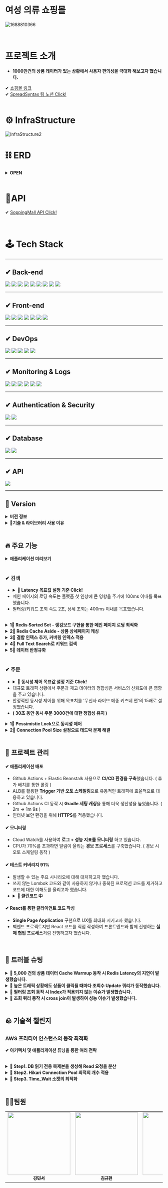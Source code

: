 # 여성 의류 쇼핑몰

![1688810366](https://github.com/user-attachments/assets/c2d896b0-4f05-460e-b9f6-7d81b27b3781)

<br/>


# 프로젝트 소개

- **1000만건의 상품 데이터가 있는 상황에서 사용자 편의성을 극대화 해보고자 했습니다.**




✔ [쇼핑몰 링크](https://projectkkk.vercel.app/) <br>
✔ [SpreadSyntax 팀 노션 Click!](https://www.notion.so/115791ab9eb88017b3f4e771db6da68f?pvs=4)
<br/><br/>
# ⚙ InfraStructure 

![InfraStructure2](https://user-images.githubusercontent.com/112923814/207117134-890a5ce5-fc20-4b9b-a055-87cf071dd654.jpg)


# ⛓ ERD
<details>
<summary><strong> OPEN </strong></summary>
<div markdown="1">       
</br>

![image](https://user-images.githubusercontent.com/112923814/207008488-d2395e48-ea03-4744-aa31-492b1d4fecf6.png)

</div>
</details>
</br>

# 🧬API
✔ [SoppingMall API Click!](https://www.projectkkk.com/swagger-ui/index.html#/)
</br></br></br>


# 🕹 Tech Stack
---

## ✔ Back-end  
<p>
  <img src="https://img.shields.io/badge/Java-007396?style=for-the-badge&logo=java&logoColor=white">
  <img src="https://img.shields.io/badge/Spring Framework-6DB33F?style=for-the-badge&logo=spring&logoColor=white">
  <img src="https://img.shields.io/badge/Spring Security-6DB33F?style=for-the-badge&logo=Spring-Security&logoColor=white">
  <img src="https://img.shields.io/badge/Spring Batch-6DB33F?style=for-the-badge&logo=spring&logoColor=white">
  <img src="https://img.shields.io/badge/JPA-999933?style=for-the-badge&logo=hibernate&logoColor=white">
  <img src="https://img.shields.io/badge/QueryDSL-FFCA28?style=for-the-badge&logo=apachemaven&logoColor=black">
  <img src="https://img.shields.io/badge/MySQL-4479A1?style=for-the-badge&logo=mysql&logoColor=white">
  <img src="https://img.shields.io/badge/Swagger-85EA2D?style=for-the-badge&logo=swagger&logoColor=black">
  <img src="https://img.shields.io/badge/JWT-000000?style=for-the-badge&logo=jsonwebtokens&logoColor=white">
</p>

---

## ✔ Front-end  
<p>
  <img src="https://img.shields.io/badge/HTML5-E34F26?style=for-the-badge&logo=html5&logoColor=white">
  <img src="https://img.shields.io/badge/CSS3-1572B6?style=for-the-badge&logo=css3&logoColor=white">
  <img src="https://img.shields.io/badge/JavaScript-F7DF1E?style=for-the-badge&logo=javascript&logoColor=black">
  <img src="https://img.shields.io/badge/React-61DAFB?style=for-the-badge&logo=react&logoColor=white">
  <img src="https://img.shields.io/badge/React Router-CA4245?style=for-the-badge&logo=react-router&logoColor=white">
  <img src="https://img.shields.io/badge/Axios-5A29E4?style=for-the-badge&logo=axios&logoColor=white">
  <img src="https://img.shields.io/badge/Vercel-000000?style=for-the-badge&logo=vercel&logoColor=white">
</p>

---

## ✔ DevOps  
<p>
  <img src="https://img.shields.io/badge/Docker-2496ED?style=for-the-badge&logo=docker&logoColor=white">
  <img src="https://img.shields.io/badge/Linux-FCC624?style=for-the-badge&logo=linux&logoColor=black">
  <img src="https://img.shields.io/badge/AWS-232F3E?style=for-the-badge&logo=amazonaws&logoColor=white">
  <img src="https://img.shields.io/badge/GCP-4285F4?style=for-the-badge&logo=googlecloud&logoColor=white">
  <img src="https://img.shields.io/badge/GitHub-181717?style=for-the-badge&logo=github&logoColor=white">
</p>

---

## ✔ Monitoring & Logs  
<p>
  <img src="https://img.shields.io/badge/Elasticsearch-005571?style=for-the-badge&logo=elasticsearch&logoColor=white">
  <img src="https://img.shields.io/badge/Logstash-005571?style=for-the-badge&logo=elastic&logoColor=white">
  <img src="https://img.shields.io/badge/Kafka-231F20?style=for-the-badge&logo=apachekafka&logoColor=white">
  <img src="https://img.shields.io/badge/Kibana-005571?style=for-the-badge&logo=elastic&logoColor=white">
  <img src="https://img.shields.io/badge/Amazon CloudWatch-FF4F8B?style=for-the-badge&logo=amazoncloudwatch&logoColor=white">
  <img src="https://img.shields.io/badge/Log4j2-FF5733?style=for-the-badge&logo=apache&logoColor=white">

</p>

---

## ✔ Authentication & Security  
<p>
  <img src="https://img.shields.io/badge/OAuth2-3C873A?style=for-the-badge&logo=oauth&logoColor=white">
  <img src="https://img.shields.io/badge/SSL/TLS-008080?style=for-the-badge&logo=letsencrypt&logoColor=white">
</p>

---

## ✔ Database  
<p>
  <img src="https://img.shields.io/badge/MySQL-4479A1?style=for-the-badge&logo=mysql&logoColor=white">
  <img src="https://img.shields.io/badge/Amazon RDS-527FFF?style=for-the-badge&logo=amazonrds&logoColor=white">

</p>

---

## ✔ API  
<p>
  <img src="https://img.shields.io/badge/REST API-02569B?style=for-the-badge&logo=postman&logoColor=white">
</p>

---

## 📣 Version  
<details>
<summary><strong>버전 정보</strong></summary>
<div markdown="1">
- Java: 17  
- Spring Boot: 3.x  
- MySQL: 8.0  
- Elasticsearch: 8.10.4  
- Docker: 24.0  
</div>
</details>



<details>
<summary><strong>📣기술 & 라이브러리 사용 이유</strong></summary>
<div markdown="1">   
  <br/>
  
<!-- 
|기술 스택| 사용 이유|
|:--|:--|
|Query DSL|현준|
|Full Text Search| 현준 |
|RDS- MySQL| 현준 |
|AWS ElastiCache for Redis| 제윤 |
|Faker| 수영 |
|Github Action| 수영 |
|AWS Elastic Beanstalk| 제윤 |
|Cloud Watch| 제윤 |
|AWS OpenSearch| 제윤 |
|Logback| 수영 |
|Junit 5| 수영 |
|TestContainer|제윤|
|React|제윤| -->

 
  
  <details>
  <summary><strong> 1️⃣ Query DSL</strong></summary>
    <div markdown="1"> 
      
1. 동적인 쿼리 작성이 필요했습니다.
2. 자동 완성 등 IDE의 도움을 받을 수 있어 편리합니다.
3. 문자가 아닌 코드로 쿼리를 작성함으로써, 컴파일 시점에 문법 오류를 쉽게 확인할 수 있어 더욱 안전합니다.
4. 쿼리 작성 시 제약 조건 등을 메서드 추출을 통해 재사용할 수 있었고 가독성이 좋아졌습니다.
      
  </details> 
  
  <details>
  <summary><strong> 2️⃣ Full Text Search</strong></summary>
    <div markdown="1">     
      
  - 대용량 데이터에서 빠른 키워드 조회를 위해 사용했습니다.
      
    </div>
  </details> 
  
  <details>
  <summary><strong> 3️⃣ RDS- MySQL</strong></summary>
    <div markdown="1">     
    <br>
    
- 대용량 데이터를 다루기 때문에 PostgreSQL과 MySQL 사이에서 고민을 했는데 MySQL을 선택한 이유에 대해서 작성해 보았습니다.

1. 프로젝트 전 MySQL을 미리 학습한 경험이 있어 빠르게 마무리해야 하는 프로젝트 특성 상 다른 DB보다 빠르게 프로젝트에 적용이 가능하기 때문에 선택했습니다.
2. 단순 CRUD 시 MySQL의 성능이 조금 더 우수했습니다.
    
    PostgreSQL은 Update시 MySQL과는 다르게 변경 전 값을 삭제 마크처리 후 변경 후 값을 새 행으로 추가하는 방식으로 작업이 진행되기 때문에 Update의 성능이 떨어졌고, Update 기능이 많이 일어나는 프로젝트 특성 상 MySQL을 사용하는 것이 적합하다고 생각했습니다. (그래서 PostgreSQL은 보통 Insert, Select 위주의 서비스에 사용된다고 합니다.)
    

3. 현업에서 MySQL의 점유율 높기 때문에 레퍼런스를 찾기 쉬웠습니다.
    
    PostgreSQL도 4위의 점유율과 급격하게 성장하고 있지만 MySQL은 전 세계 2위의 점유율을 가지고 있고 오랫동안 높은 점유율을 가지고 있기 때문에 개발을 공부하는 입장으로서 많은 레퍼런스들을 참고 할 수 있다는 점에서 선택하였습니다.
   
    </div>
  </details> 
  
    
  <details>
  <summary><strong> 4️⃣ AWS ElastiCache for Redis</strong></summary>
    <div markdown="1">
      1. AWS 아키텍처로 구성된 프로젝트에서 최적화된 서비스와 팀 프로젝트 환경에서 효과적인 모니터링을 위해서 AWS 클라우드 제품을 사용했습니다.
      2. 다양한 데이터 타입과 영속화가 필요했습니다.
    
  </details> 
  
    
  <details>
  <summary><strong> 5️⃣ Faker & SQLAlchemy</strong></summary>
    <div markdown="1">     
      
- 1000만건 상품 데이터를 목표로 하였기 때문에 실제 의류 쇼핑몰 크롤링을 하기에는 무리가 있다고 판단하여 더미데이터 생성을 하기로 결정하였습니다.
- 카테고리별로 다른 상품 이름, 사진을 생성해야 하고, 상품과 주문 생성일자가 Primary key인 id에 따라 증가하도록 데이터를 구성할 수 있어야 하고 생성한 대량의 데이터를 손쉽게 RDS MySQL DB로 보낼 수 있어야 했습니다.
- 파이썬 Faker 라이브러리로 위 조건을 만족하는 더미데이터를 생성했고 Python과 MySQL을 연결시켜주는 라이브러리 mysqlclient를 설치하고 파이썬의 ORM인 SQLAlchemy를 이용하여 생성한 더미데이터 1000만 건을 데이터베이스에 입력했습니다.
    
  </details> 
  
    
    
  <details>
  <summary><strong> 6️⃣ Github Action</strong></summary>
    <div markdown="1">     
    
    - 비용에 문제가 발생하지 않습니다.
    - 클라우드에서 동작하므로 서버 설치가 필요하지 않습니다.
    - Github Repository로 관리하는 프로젝트이기에 호환이 좋고 Github 이벤트(ex. PR) 처리가 가능합니다.
    - GitHub의 완전 관리 서비스이기에 사용이 편리하기에 인프라를 관리하는데 드는 코스트를 낮출 수 있습니다.
      
    </div>
  </details> 
  
    
    
  <details>
  <summary><strong> 7️⃣ AWS Elastic Beanstalk</strong></summary>
    <div markdown="1">
    
<!--  -->
- 다양한 인프라 서비스를 간편하게 사용할 수 있습니다.
< 용량 프로비저닝, 로드 밸런싱, 모니터링, 협업 도구 >
- Github에서 통합이 가능
- 완전 관리형 서비스 사용으로 프로젝트에서 인프라에 사용하는 코스트를 낮출 수 있음
  
    </div>
  </details> 
  
    
    
  <details>
  <summary><strong> 8️⃣ Logback</strong></summary>  
  <div markdown="1">     
  
  - 개발 과정에서 문제 원인 파악 및 개발의 안정성 확보를 위해 콘솔 로그 외의 로그 관리의 필요성을 느꼈습니다.
  - Spring Boot에서 로깅은 대표적으로 Log4j, Logback, Log4j2으로 로그 구현체를 사용합니다.
  - Log4j는 가장 오래된 프레임워크이며 2015년에 단종되었기 때문에 선택지에서 제외하였습니다.
  - Logback은 Log4j를 개발한 개발자가 개발한 Log4j의 후속 버전으로 지속적으로 업데이트되고 있습니다.
  - Log4j2는 가장 최근에 나온 로깅 프레임워크로 logback과 마찬가지로 필터링 기능과 자동 리로드 기능을 가지고 있습니다. logback과의 가장 큰 차이점은 Multi Thread 환경에서 비동기 로거(Async Logger)의 경우 log4j, logback 보다 처리량이 더 높고, 대기 시간이 훨씬 짧습니다. 또한 람다 표현식과 사용자 정의 로그 레벨도 지원합니다.
  - 로깅으로 DB관련 로그, 에러 로그, api 통신 로그를 분리해 파일로 관리하는 것을 목표로 했기 때문에 스프링 기본 설정인 logback 사용을 결정하였습니다.     
  - ConsoleAppender로 Info레벨 이상 로그를 콘솔에 출력,RollingFileAppender로 Debug레벨 이상 DB관련 로그와 Warn레벨 이상 에러로그를 각각 다른 파일로 저장하고
logback-access 모듈을 이용해 api 통신 관련 통신 로그 또한 파일로 저장하여 모니터링하였습니다.
 </div>
  </details> 
  
    
    
  <details>
  <summary><strong> 9️⃣ JUnit5 & Jacoco</strong></summary>
    <div markdown="1">     
      
 - Spring Boot 2.2.0 버전부터 JUnit5가 기본으로 채택되었으며 JUnit4보다 다양한 기능이 제공되어 JUnit5로 테스트 코드를 작성하였습니다.<br/>
 - 컨트롤러 테스트는 @WebMvcTest 어노테이션으로 Web Layer에만 집중하여 테스트하였으며, 서비스 테스트는 모듈 간의 상호작용이 정상적으로 수행되는지 확인하기 위해 통합 테스트를 진행했습니다.<br/>
 - JUnit 테스트 결과를 바탕으로 커버리지를 결과를 리포트해주는 Jacoco 라이브러리를 도입하여 구문 커버리지를 측정하며 안 쓰이는 코드와 어노테이션을 확인하며 리팩토링을 진행하였습니다.
 </div>
  </details> 
  
      
    
  <details>
  <summary><strong> 🔟 TestContainer</strong></summary>
    <div markdown="1">     
    <br>
    
- DB를 사용한 서비스 코드를 어느 환경에서든 바로 테스트가 가능하게 하기 위해서 사용했습니다.

<!--     </div> -->
  </details> 
  
  
</div>
</details>
<br/>


## 🔥 주요 기능

<details> 
<summary><strong> 애플리케이션 미리보기 </strong></summary>
<div markdown="1">      
</br> 
 
| **회원가입/로그인** | **메인페이지 랭킹보드** |
| :---: | :---: |
| <img src="https://user-images.githubusercontent.com/112923814/208289007-d9dcc5ad-4b5d-4507-b77a-1285910eb93d.gif" width="70%" height="70%"/> | <img src="https://user-images.githubusercontent.com/112923814/208288878-e6405325-aa81-46f9-a43c-acbd68135c3b.gif" width="70%" height="70%"/> |
| **필터링 검색** | **키워드 검색** |
| <img src="https://user-images.githubusercontent.com/112923814/208288950-e9c3acfb-71c0-468a-a7e7-808f821f9e9f.gif" width="70%" height="70%"/>  | <img src="https://user-images.githubusercontent.com/112923814/208288955-8ca24c79-c5e8-4acb-a928-bab62156b6e4.gif" width="70%" height="70%"/>  |
| **장바구니** | **주문** |
| <img src="https://user-images.githubusercontent.com/112923814/208288959-bf086f38-0c6d-4ccb-b229-52b5a6a1ecfd.gif" width="70%" height="70%"/>  | <img src="https://user-images.githubusercontent.com/112923814/208288954-76a59d7b-2668-4575-862e-80644aa4b6f0.gif" width="70%" height="70%"/>  |
  
</div>
</details>
<br>


### ✔ 검색

- <details><summary><strong> 📢 Latency 목표값 설정 기준 Click!</strong></summary><div markdown="1"></br><pre><strong>KISSmetrics는 고객의 47%가 2초 이내의 시간에 로딩이 되는 웹 페이지를 원하고 있으며, 40%는 로딩에 3초 이상 걸리는 페이지를 바로 떠난다고 설명했습니다.</strong></pre></br></div></details>
- 메인 페이지의 로딩 속도는 플랫폼 첫 인상에 큰 영향을 주기에 100ms 이내를 목표했습니다.
- 필터링/키워드 조회 속도 2초, 상세 조회는 400ms 이내를 목표했습니다.
</br> 
<details> 
<summary><strong> 1⃣ Redis Sorted Set - 랭킹보드 구현을 통한 메인 페이지 로딩 최적화 </strong></summary>
<div markdown="1">      
</br> 
 
  - **Redis Sorted Set을 통해 평균 100ms의 속도로 랭킹보드를 제공하고 있습니다.**
  - 메인 페이지에 접근할 때마다 Order By가 동작하는 기존의 코드보다 **27900% 조회 성능이 향상**되었습니다. ( 28s -> 100ms )
  - 파이프라인 + 스케줄러를 통해 주기적으로 랭킹보드를 세팅하고 있습니다.</br></br>
  
</div>
</details>

<details>
<summary><strong> 2⃣ Redis Cache Aside - 상품 상세페이지 캐싱</strong></summary>
<div markdown="1"> 
<br>

  - **카테고리별 상위 5,000개의 상품 페이지를 캐싱하여 사용하고 있습니다.**
  - Redis 캐시 데이터를 통해 **DB의 부하를 최소화**했습니다.
  - 파이프라인을 통해 Cache Warmup을 동작시키고 있습니다.</br></br>
  
</div>
</details>

<details>
<summary><strong> 3⃣ 결합 인덱스 추가, 커버링 인덱스 적용</strong></summary>
<div markdown="1">       
<br>

  - **조회수+pk로 결합 인덱스를 추가하여 조회순, 날짜순 정렬 시 성능 저하의 가장 큰 원인이었던 sort 부하를 해결했습니다.**
  - QueryDSL은 서브쿼리를 지원하지 않기 때문에 커버링 인덱스를 활용해 **페이징 조회 성능을 1900% 개선**했습니다. </br></br>
  
</div>
</details>

<details>
<summary><strong> 4⃣ Full Text Search로 키워드 검색</strong></summary>
<div markdown="1">    
<br>

  - 키워드 조회 시 Full-Text-Search 방식을 사용하여 like문을 사용한 쿼리보다 **약 634% 조회 성능을 개선**했습니다.</br></br>
  
</div>
</details>

<details>
<summary><strong> 5⃣ 데이터 반정규화</strong></summary>
<div markdown="1">       
<br>

  - 쿼리문에서 join문을 제거를 위해 데이터 반정규화를 하여 조회수, 재고수 테이블을 상품 테이블과 병합했고</br> **조회 성능을 66.6% 개선**했습니다.</br>
  
</div>
</details>
<br/>

### ✔ 주문
  - <details><summary><strong> 📢 동시성 제어 목표값 설정 기준 Click!</strong></summary><div markdown="1"></br><pre><strong>온라인 패션 스토어 무신사가 선보인 패션 특화 라이브 방송 ‘무신사 라이브’ 메종 키츠네 편이 방송 시작 5분 만에 매출 1억 원을 돌파했습니다.</br>동시 상품의 주문으로 가정했을 때 300초 동안 2000건의 주문이 발생한 상황입니다.</strong> (상품 가격 50,000원 기준)</pre></div></details>
  - 대규모 트래픽 상황에서 주문과 재고 데이터의 정합성은 서비스의 신뢰도에 큰 영향을 주고 있습니다.
  - 안정적인 동시성 제어를 위해 목표치를 '무신사 라이브 메종 키츠네 편'의 15배로 설정했습니다.
  - **( 30초 동안 동시 주문 3000건에 대한 정합성 유지 )**

<details>
<summary><strong> 1⃣ Pessimistic Lock으로 동시성 제어</strong></summary>
<div markdown="1">   
<br>

  - 트랜잭션이 시작될 때 MySQL DB에 Exclusive Lock을 걸어 Race Condition을 해결했습니다.
  - 서비스 코드에서 재고 변경 로직의 트랜잭션을 분리해 효율적으로 처리했습니다.
  - **부하테스트 결과 30초 동안 이루어지는 3000건의 동일 상품 주문 데이터 정합성을 유지 성공했습니다.**</br></br>
  
</div>
</details>

<details>
<summary><strong> 2⃣ Connection Pool Size 설정으로 데드락 문제 해결</strong></summary>
<div markdown="1">       
<br>
  
  - Pessimistic Lock은 데드락 발생 가능성이 있었습니다.
  - 데드락을 피하는 Connection Pool Size 공식과 JMeter 부하테스트를 통해 데드락을 회피할 수 있으며</br>에러율이 가장 낮은 지점(20)을 발견하고 적용하였습니다.
  - **Default Connection Pool Size인 10개 기준보다 에러율이 10% 하락했습니다.**</br>
  
</div>
</details>
<br/>


## 💉 프로젝트 관리
#### ✔ 애플리케이션 배포
- Github Actions + Elastic Beanstalk 사용으로 **CI/CD 환경을 구축**했습니다. ( 추가 배치를 통한 롤링 )
- ALB를 활용한 **Trigger 기반 오토 스케일링**으로 유동적인 트래픽에 효율적으로 대응하고 있습니다.
- Github Actions CI 동작 시 **Gradle 세팅 캐싱**을 통해 더욱 생산성을 높였습니다. ( 2m -> 1m 9s )
- 인터넷 보안 환경을 위해 **HTTPS**를 적용했습니다.
#### ✔ 모니터링
- Cloud Watch를 사용하여 **로그 + 성능 지표를 모니터링** 하고 있습니다.
- CPU가 70%를 초과하면 알림이 울리는 **경보 프로세스**를 구축했습니다.
  ( 경보 시 오토 스케일링 동작 )
#### ✔ 테스트 커버리지 91%
- 발생할 수 있는 주요 시나리오에 대해 대처하고자 했습니다.
- 쓰지 않는 Lombok 코드와 같이 사용하지 않거나 중복된 프로덕션 코드를 제거하고 코드에 대한 이해도를 올리고자 했습니다.
- <details><summary><strong>📢 클린코드 中</strong></summary><div markdown="1">       <br/><pre>얼마만큼의 코드를 자동화한 단위 테스트로 계산해야 할까? 대답할 필요조차 없다.<br/> 모조리 다 해야 한다. 모.조.리! 100% 테스트 커버리지를 권장하냐고? 권장이 아니라 강력히 요구한다. <br/>작성한 코드는 한 줄도 빠짐없이 전부 테스트해야 한다. 군말은 필요 없다. ― 클린코드 (로버트 마틴 저)</pre></div></details>
#### ✔ React를 통한 클라이언트 코드 작성
- **Single Page Application** 구현으로 UX를 최대화 시키고자 했습니다.
- 백엔드 프로젝트지만 React 코드를 직접 작성하여 프론트엔드와 함께 진행하는 **실제 협업 프로세스**처럼 진행하고자 했습니다.   

<br/>

## 🎯 트러블 슈팅

<details>
<summary><strong>📌 5,000 건의 상품 데이터 Cache Warmup 동작 시 Redis Latency의 지연이 발생했습니다.</strong> </summary>
<div markdown="1">       

#### ❗ 문제상황
  - 상품 데이터의 빠른 조회와 DB 부하 분산을 위해 캐싱은 필수였습니다.
  - 하지만 TCP 기반으로 동작하는 Redis에 5,000 건의 데이터를 개별로 Input 하면서 Latency의 지연이 발생했습니다.
  - ( 카테고리별 상위 5,000건의 상품 데이터를 캐싱하여 사용하고 있습니다. )
  - <strong>Request +5000 ( Redis 요청 5000건 발생)</strong>
  - ![1313](https://user-images.githubusercontent.com/112923814/207049796-b844c15d-4fba-4342-a256-65c6d6d1733b.png)
  - ![nonepipe 5000-](https://user-images.githubusercontent.com/112923814/207048644-36273836-353b-48b5-b3be-dc19f1b232ad.png)


  
#### 💡 Solution : Redis Pipeline 구축
  - 작업의 단위를 직접 구축해서 요청이 가능해졌습니다. ( 다중 Insert 가능 )
  
#### ✔ 결과
  - 5,000건의 TCP 통신이 1건(+5000)으로 축소되었습니다.
  - <strong>Request +1 ( Redis 요청 1건 발생)</strong>
  - ![131313](https://user-images.githubusercontent.com/112923814/207049817-dc7d5da6-a4ee-4f4e-99a3-5f7e88b98c56.png)
  - ![pipe 5000_](https://user-images.githubusercontent.com/112923814/207049047-4a8b1c9f-3f94-4a1d-88a2-711e1b9b428b.png)



</div>
</details>

<details>
<summary><strong>📌 높은 트래픽 상황에도 상품이 클릭될 때마다 조회수 Update 쿼리가 동작했습니다.</strong></summary>
<div markdown="1">       
  
#### ❗ 문제상황
  - 높은 트래픽이 발생할 때 조회와 함께 발생하는 Update 쿼리는 서버에 큰 무리가 있었습니다.
  - <strong>10초간 상품 상세 조회가 1만회 동작할 때 에러율이 62.31% 발생했습니다.</strong> 
  - ![10,000 view update1](https://user-images.githubusercontent.com/112923814/207050945-515b7aec-1999-4547-bbba-53dc37670325.png)
  - ![10,000 view update graph](https://user-images.githubusercontent.com/112923814/207050910-be5d0354-3d3a-4312-9077-b8db909638d2.png)


  
#### 💡 Solution : Cache Write Back
  - 조회수를 캐시에 모아 일정 주기 DB에 배치하는 프로세스를 구현했습니다.
  - 싱글쓰레드인 Redis의 특성상 Atomic하게 Increment를 처리할 수 있었습니다..
  - 조회 기능의 많은 I/O와 함께 발생하는 Update 쿼리를 컨트롤할 수 있었습니다..  
  
#### ✔ 결과
  - 클릭 시마다 발생했던 Update 쿼리를 1시간 주기로 일어나는 배치 작업으로 최적화가 이루어졌습니다.
  - <strong>동일 상황에 에러율 0%를 달성했습니다.</strong>
  - ![10,000 view redis1](https://user-images.githubusercontent.com/112923814/207050998-1e314ddd-4fee-49f4-9b76-157514757c0c.png)
  - ![10,000 view redis graph](https://user-images.githubusercontent.com/112923814/207051036-38937920-808d-4bf0-9414-2a4f4504a93c.png)

</div>
</details>

<details>
<summary><strong>📌 필터링 조회 동작 시 Index가 적용되지 않는 이슈가 발생했습니다. </strong></summary>
<div markdown="1">       

#### ❗ 문제상황
  - Full-Text-Search 키워드 필터가 포함된 필터링 조회 동작 시 타임아웃이 발생했습니다.
  - 필터링 조회에서 정렬(조회순, 날짜순)은 필수적으로 이루어져야 하는데 Full-Text-Search 키워드 필터가 동작하면서 Full-Text-Index가 쿼리에 적용되었고, 이로인해 정렬 컬럼의 인덱스가 누락되어 sort에 부하가 발생했습니다.
  
#### 💡 Solution :
  - 필터링 조회 시 정렬 컬럼으로 인덱스를 사용하기 위해 키워드 검색은 contains문을 사용하였습니다.
  - 키워드만으로 검색이 이루어질 때는 Full-Text-Search가 동작 되도록 설정했습니다.
 
#### ✔ 결과
  - 키워드에 따른 속도 편차는 발생하지만 평균 500ms로 성능의 안정화를 이루었습니다. 
  - ( 약 11,900%의 성능향상 효과를 얻었습니다. ) </br>
  
</div>
</details>

<details>
<summary><strong>📌 조회 쿼리 동작 시 cross join이 발생하여 성능 이슈가 발생했습니다. </strong></summary>
<div markdown="1">       

#### ❗ 문제상황
  - 조회 쿼리 동작 시 DB 로그에 cross join이 발생한 것을 확인했습니다.</br>
  ( cross join 은 카다시안 곱을 수행하여 join하기 때문에 너무 많은 데이터를 가져와 성능이 저하됩니다. )
  
#### 💡 Solution :
  - inner join 명시적으로 사용했습니다.
  - join을 명시적으로 사용하지 않은 쿼리문에서 자동으로 cross join이 발생되고 있었기 때문에 join이 필요한 테이블에 inner join을 작성하였습니다.
 
#### ✔ 결과
  - cross join으로 나가던 쿼리문이 inner join 바뀌었습니다.
  - 200만건 기준 필터링 조회 시 평균 8초, 성능 200%까지 개선되었습니다. </br>
</div>
</details>

<br/>

## 🪨 기술적 챌린지
### AWS 프리티어 인스턴스의 동작 최적화 
**✔ 아키텍처 및 애플리케이션 튜닝을 통한 여러 전략**
</br></br>
<details>
<summary><strong> 📣 Step1. DB 읽기 전용 복제본을 생성해 Read 요청을 분산 </strong></summary>
<div markdown="1">     

#### ❔원인
  - 하나의 DB에 많은 조회와 주문이 몰리면서 CPU에 병목이 발생
  
#### ✔ 결과
  - Main DB에서는 Write 요청만 동작
  - 동일 상황에서 CPU의 안정화 
  
  ![image](https://user-images.githubusercontent.com/112923814/207860046-ace2a74e-4710-4cac-99f3-dc7d650d9811.png)

  

</div>
</details>

<details>
<summary><strong> 📣 Step2. Hikari Connection Pool 최적의 개수 적용 </strong></summary>
<div markdown="1">     

#### ❔원인
  -  Cache Write Back 전략으로 조회수를 관리하고 있었기에 다중 DB Update를 위한
       Hikari CP 확장이 필요했으나 </br>RDS micro.t3 인스턴스의 성능을 고려한 확장 필요
  
#### ✔ 결과
  -  Jmeter 부하테스트를 통해 에러율이 가장 낮아지는 Connection Pool Size가 20임을 발견
  
![image](https://user-images.githubusercontent.com/112923814/207860175-26edd3dc-3838-4b57-9354-07913d9474b5.png)


</div>
</details>

<details>
<summary><strong> 📣 Step3. Time_Wait 소켓의 최적화 </strong></summary>
<div markdown="1">     

#### ❔원인
  -  낮은 성능의 DB로 대규모 상품 데이터를 핸들링하는 상황에서, 남아있는 모든 소켓에 요청마다</br> TCP handshake가 발생하면서 불필요한 성능 낭비 발생
  
#### ✔ 결과
  -  <strong>KeepAlive 적용</strong>을 통해 매 요청마다 새로운 세션을 만들지 않고,</br> 1024개의 세션을 연결한 뒤 그 연결을 통해 요청을 처리하도록 설정
      </br></br>
 ![image](https://user-images.githubusercontent.com/112923814/207860282-2bfab5e0-411d-43b4-ac3a-6a86e2b174fb.png)

</div>
</details>




<br/>


## 🧑‍💻팀원

<table>
  <tbody>
    <tr>
      <td align="center"><a href="https://github.com/JeyunSong"><img src="" width="200px;" /><br /><sub><b>강민서</b></sub></a><br /></td>
      <td align="center"><a href="https://github.com/kyebalza"><img src="" width="200px;" /><br /><sub><b>김규현</b></sub></a><br /></td>
      <td align="center"><a href="https://github.com/Suyoung225"><img src="" width="200px; "/><br /><sub><b>최영원</b></sub></a><br /></td>
     <tr/>
  </tbody>
</table>

